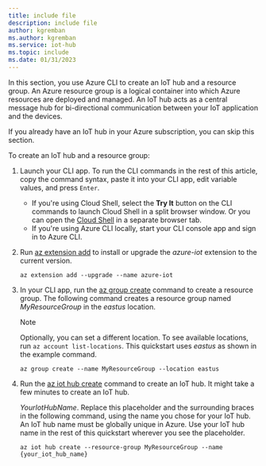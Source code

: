 ```yaml
---
title: include file
description: include file
author: kgremban
ms.author: kgremban
ms.service: iot-hub
ms.topic: include
ms.date: 01/31/2023
---
```


In this section, you use Azure CLI to create an IoT hub and a resource group.  An Azure resource group is a logical container into which Azure resources are deployed and managed. An IoT hub acts as a central message hub for bi-directional communication between your IoT application and the devices.

If you already have an IoT hub in your Azure subscription, you can skip this section.

To create an IoT hub and a resource group:

1. Launch your CLI app. To run the CLI commands in the rest of this article, copy the command syntax, paste it into your CLI app, edit variable values, and press `Enter`.

    - If you're using Cloud Shell, select the **Try It** button on the CLI commands to launch Cloud Shell in a split browser window. Or you can open the [Cloud Shell](https://shell.azure.com/bash) in a separate browser tab.
    - If you're using Azure CLI locally, start your CLI console app and sign in to Azure CLI.

1. Run [az extension add](/cli/azure/extension#az-extension-add) to install or upgrade the *azure-iot* extension to the current version.

    ```azurecli-interactive
    az extension add --upgrade --name azure-iot
    ```

1. In your CLI app, run the [az group create](/cli/azure/group#az-group-create) command to create a resource group. The following command creates a resource group named *MyResourceGroup* in the *eastus* location.

    >[!NOTE]
    > Optionally, you can set a different location. To see available locations, run `az account list-locations`. This quickstart uses *eastus* as shown in the example command.

    ```azurecli-interactive
    az group create --name MyResourceGroup --location eastus
    ```

1. Run the [az iot hub create](/cli/azure/iot/hub#az-iot-hub-create) command to create an IoT hub. It might take a few minutes to create an IoT hub.

    *YourIotHubName*. Replace this placeholder and the surrounding braces in the following command, using the name you chose for your IoT hub. An IoT hub name must be globally unique in Azure. Use your IoT hub name in the rest of this quickstart wherever you see the placeholder.

    ```azurecli-interactive
    az iot hub create --resource-group MyResourceGroup --name {your_iot_hub_name}
    ```
